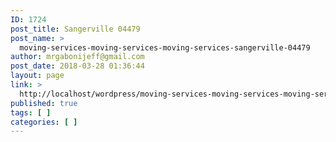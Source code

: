 ```yaml
---
ID: 1724
post_title: Sangerville 04479
post_name: >
  moving-services-moving-services-moving-services-sangerville-04479
author: mrgabonijeff@gmail.com
post_date: 2018-03-28 01:36:44
layout: page
link: >
  http://localhost/wordpress/moving-services-moving-services-moving-services-sangerville-04479/
published: true
tags: [ ]
categories: [ ]
---
```

